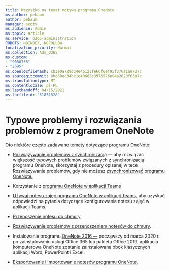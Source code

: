 ```yaml
---
title: Wszystko na temat motywu programu OneNote
ms.author: pebaum
author: pebaum
manager: scotv
ms.audience: Admin
ms.topic: article
ms.service: o365-administration
ROBOTS: NOINDEX, NOFOLLOW
localization_priority: Normal
ms.collection: Adm_O365
ms.custom:
- "9000755"
- "2695"
ms.openlocfilehash: cb3e0a729b34e46123fe66f6ef95f376a1a9707c
ms.sourcegitcommit: 8bc60ec34bc1e40685e3976576e04a2623f63a7c
ms.translationtype: MT
ms.contentlocale: pl-PL
ms.lasthandoff: 04/15/2021
ms.locfileid: "51831528"
---
```

# <a name="common-issues-and-resolutions-with-onenote"></a>Typowe problemy i rozwiązania problemów z programem OneNote

Oto niektóre często zadawane tematy dotyczące programu OneNote:

- [Rozwiązywanie problemów z synchronizacją](https://support.office.com/article/299495ef-66d1-448f-90c1-b785a6968d45) — aby rozwiązać większość typowych problemów związanych z synchronizacją programu OneNote, skorzystaj z procedury opisanej w tece Rozwiązywanie problemów, gdy nie możesz [zsynchronizować programu OneNote.](https://support.office.com/article/Fix-issues-when-you-can-t-sync-OneNote-299495ef-66d1-448f-90c1-b785a6968d45)

- Korzystanie z [programu OneNote w aplikacji Teams](https://support.microsoft.com/office/0ec78cc3-ba3b-4279-a88e-aa40af9865c2) 

- [Używaj notesu zajęć programu OneNote w aplikacji Teams,](https://support.office.com/article/bd77f11f-27cd-4d41-bfbd-2b11799f1440) aby uzyskać odpowiedzi na pytania dotyczące konfigurowania notesu zajęć w aplikacji Teams.

- [Przenoszenie notesu do chmury](https://support.office.com/article/d5c28b91-7b9c-45be-8f0c-529bdbba019a).

- [Rozwiązywanie problemów z przenoszeniem notesów do chmury](https://support.office.com/article/70528107-11dc-4f3f-b695-b150059dfd78).

- Instalowanie programu [OneNote 2016 —](https://support.office.com/article/c08068d8-b517-4464-9ff2-132cb9c45c08) począwszy od marca 2020 r. po zainstalowaniu usługi Office 365 lub pakietu Office 2019, aplikacja komputerowa OneNote zostanie zainstalowana obok klasycznych aplikacji Word, PowerPoint i Excel.

- [Eksportowanie i importowanie notesów programu OneNote.](https://support.office.com/article/a4b60da5-8f33-464e-b1ba-b95ce540f309)
